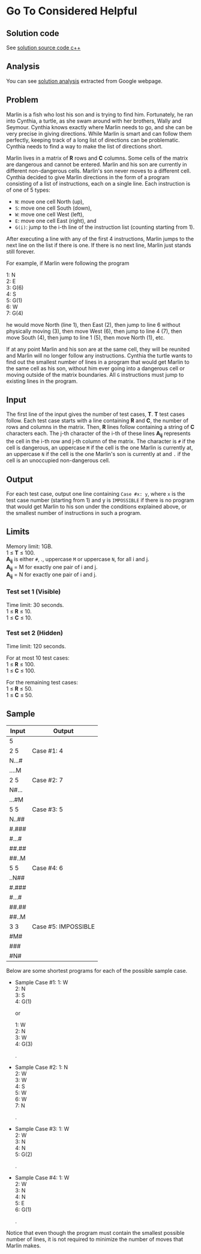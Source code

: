 # Go To Considered Helpful

## Solution code

See [solution source code c++](/World%20Finals/Go%20To%20Considered%20Helpful/solution.cpp)

## Analysis

You can see [solution analysis](/World%20Finals/Go%20To%20Considered%20Helpful/analysis.md) extracted from Google webpage.

## Problem

Marlin is a fish who lost his son and is trying to find him. Fortunately, he ran into Cynthia, a turtle, as she swam around with her brothers, Wally and Seymour. Cynthia knows exactly where Marlin needs to go, and she can be very precise in giving directions. While Marlin is smart and can follow them perfectly, keeping track of a long list of directions can be problematic. Cynthia needs to find a way to make the list of directions short.

Marlin lives in a matrix of **R** rows and **C** columns. Some cells of the matrix are dangerous and cannot be entered. Marlin and his son are currently in different non-dangerous cells. Marlin's son never moves to a different cell. Cynthia decided to give Marlin directions in the form of a program consisting of a list of instructions, each on a single line. Each instruction is of one of 5 types:

- `N`: move one cell North (up),
- `S`: move one cell South (down),
- `W`: move one cell West (left),
- `E`: move one cell East (right), and
- `G(i)`: jump to the i-th line of the instruction list (counting starting from 1).

After executing a line with any of the first 4 instructions, Marlin jumps to the next line on the list if there is one. If there is no next line, Marlin just stands still forever.

For example, if Marlin were following the program

1: N<br>
2: E<br>
3: G(6)<br>
4: S<br>
5: G(1)<br>
6: W<br>
7: G(4)<br>

he would move North (line 1), then East (2), then jump to line 6 without physically moving (3), then move West (6), then jump to line 4 (7), then move South (4), then jump to line 1 (5), then move North (1), etc.

If at any point Marlin and his son are at the same cell, they will be reunited and Marlin will no longer follow any instructions. Cynthia the turtle wants to find out the smallest number of lines in a program that would get Marlin to the same cell as his son, without him ever going into a dangerous cell or moving outside of the matrix boundaries. All `G` instructions must jump to existing lines in the program.

## Input

The first line of the input gives the number of test cases, **T**. **T** test cases follow. Each test case starts with a line containing **R** and **C**, the number of rows and columns in the matrix. Then, **R** lines follow containing a string of **C** characters each. The j-th character of the i-th of these lines **A<sub>ij</sub>** represents the cell in the i-th row and j-th column of the matrix. The character is `#` if the cell is dangerous, an uppercase `M` if the cell is the one Marlin is currently at, an uppercase `N` if the cell is the one Marlin's son is currently at and `.` if the cell is an unoccupied non-dangerous cell.

## Output

For each test case, output one line containing `Case #x: y`, where `x` is the test case number (starting from 1) and y is `IMPOSSIBLE` if there is no program that would get Marlin to his son under the conditions explained above, or the smallest number of instructions in such a program.

## Limits

Memory limit: 1GB.<br>
1 ≤ **T** ≤ 100.<br>
**A<sub>ij</sub>** is either `#`, ., uppercase `M` or uppercase `N`, for all i and j.<br>
**A<sub>ij</sub>** = M for exactly one pair of i and j.<br>
**A<sub>ij</sub>** = N for exactly one pair of i and j.

### Test set 1 (Visible)

Time limit: 30 seconds.<br>
1 ≤ **R** ≤ 10.<br>
1 ≤ **C** ≤ 10.

### Test set 2 (Hidden)

Time limit: 120 seconds.

For at most 10 test cases:<br>
1 ≤ **R** ≤ 100.<br>
1 ≤ **C** ≤ 100.

For the remaining test cases:<br>
1 ≤ **R** ≤ 50.<br>
1 ≤ **C** ≤ 50.

## Sample

| Input | Output              |
| ----- | ------------------- |
| 5     |                     |
| 2 5   | Case #1: 4          |
| N...# |                     |
| ....M |                     |
| 2 5   | Case #2: 7          |
| N#... |                     |
| ...#M |                     |
| 5 5   | Case #3: 5          |
| N..## |                     |
| #.### |                     |
| #...# |                     |
| ##.## |                     |
| ##..M |                     |
| 5 5   | Case #4: 6          |
| ..N## |                     |
| #.### |                     |
| #...# |                     |
| ##.## |                     |
| ##..M |                     |
| 3 3   | Case #5: IMPOSSIBLE |
| #M#   |                     |
| ###   |                     |
| #N#   |                     |

Below are some shortest programs for each of the possible sample case.

- Sample Case #1:
  1: W<br>
  2: N<br>
  3: S<br>
  4: G(1)

  or

  1: W<br>
  2: N<br>
  3: W<br>
  4: G(3)

  .

- Sample Case #2:
  1: N<br>
  2: W<br>
  3: W<br>
  4: S<br>
  5: W<br>
  6: W<br>
  7: N

  .

- Sample Case #3:
  1: W<br>
  2: W<br>
  3: N<br>
  4: N<br>
  5: G(2)

  .

- Sample Case #4:
  1: W<br>
  2: W<br>
  3: N<br>
  4: N<br>
  5: E<br>
  6: G(1)

  .

Notice that even though the program must contain the smallest possible number of lines, it is not required to minimize the number of moves that Marlin makes.
